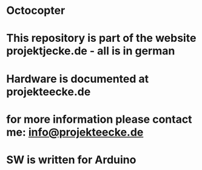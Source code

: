 # Octocopter
# This repository is part of the website projektjecke.de - all is in german
# Hardware is documented at projekteecke.de
# for more information please contact me: info@projekteecke.de
# SW is written for Arduino
